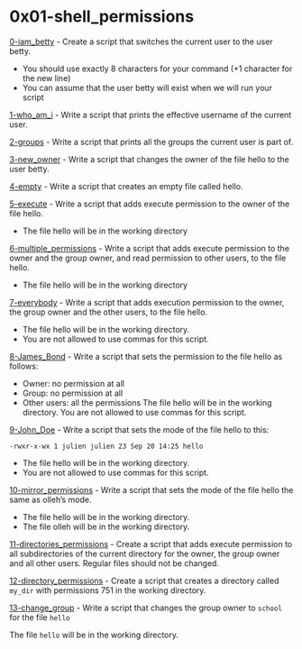 # 0x01-shell_permissions

[0-iam_betty](./0-iam_betty) - Create a script that switches the current user to the user betty.
- You should use exactly 8 characters for your command (+1 character for the new line)
- You can assume that the user betty will exist when we will run your script

[1-who_am_i](./1-who_am_i) - Write a script that prints the effective username of the current user.

[2-groups](./2-groups) - Write a script that prints all the groups the current user is part of.

[3-new_owner](./3-new_owner) - Write a script that changes the owner of the file hello to the user betty.

[4-empty](./4-empty) - Write a script that creates an empty file called hello.

[5-execute](./5-execute) - Write a script that adds execute permission to the owner of the file hello.
- The file hello will be in the working directory

[6-multiple_permissions](./6-multiple_permissions) - Write a script that adds execute permission to the owner and the group owner, and read permission to other users, to the file hello.
- The file hello will be in the working directory

[7-everybody](./7-everybody) - Write a script that adds execution permission to the owner, the group owner and the other users, to the file hello.
- The file hello will be in the working directory.
- You are not allowed to use commas for this script.

[8-James_Bond](./8-James_Bond) - Write a script that sets the permission to the file hello as follows:

- Owner: no permission at all
- Group: no permission at all
- Other users: all the permissions
The file hello will be in the working directory.
You are not allowed to use commas for this script.

[9-John_Doe](./9-John_Doe) - Write a script that sets the mode of the file hello to this:


```linux
-rwxr-x-wx 1 julien julien 23 Sep 20 14:25 hello
```

- The file hello will be in the working directory.
- You are not allowed to use commas for this script.

[10-mirror_permissions](./10-mirror_permissions) - Write a script that sets the mode of the file hello the same as olleh’s mode.

- The file hello will be in the working directory.
- The file olleh will be in the working directory.

[11-directories_permissions](./11-directories_permissions) - Create a script that adds execute permission to all subdirectories of the current directory for the owner, the group owner and all other users. Regular files should not be changed.


[12-directory_permissions](./12-directory_permissions) - Create a script that creates a directory called `my_dir` with permissions 751 in the working directory.


[13-change_group](./13-change_group) - Write a script that changes the group owner to `school` for the file `hello`

The file `hello` will be in the working directory.


